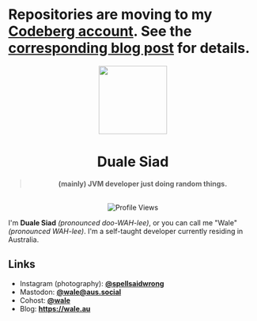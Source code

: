 # Repositories are moving to my [Codeberg account](https://codeberg.org/wale/). See the [corresponding blog post](https://wale.au/blog/found-a-new-forge) for details.

<div align='center'>
  <div align='center'>
    <img
      src='https://avatars.githubusercontent.com/u/72947322?v=4'
      width='138'
      height='138'
    />
  </div>
  <h1>Duale Siad</h1>
  <blockquote><strong>(mainly) JVM developer just doing random things.</strong></blockquote>

  <br />

  <img alt="Profile Views" src="https://komarev.com/ghpvc/?username=wale" />
</div>

I'm **Duale Siad** *(pronounced doo-WAH-lee)*, or you can call me "Wale" *(pronounced WAH-lee)*. I'm a self-taught developer currently residing in Australia. 


## Links
- Instagram (photography): **[@spellsaidwrong](https://instagram.com/spellsaidwrong)**
- Mastodon: **[@wale@aus.social](https://merveilles.town/@aus.social)**
- Cohost: **[@wale](https://cohost.org/wale)**
- Blog: **https://wale.au**
